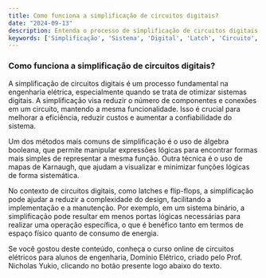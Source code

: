 ```yaml
---
title: Como funciona a simplificação de circuitos digitais?
date: "2024-09-13"
description: Entenda o processo de simplificação de circuitos digitais e sua importância no contexto da engenharia elétrica.
keywords: ['Simplificação', 'Sistema', 'Digital', 'Latch', 'Circuito', 'binário']
---
```


### Como funciona a simplificação de circuitos digitais?

A simplificação de circuitos digitais é um processo fundamental na engenharia elétrica, especialmente quando se trata de otimizar sistemas digitais. A simplificação visa reduzir o número de componentes e conexões em um circuito, mantendo a mesma funcionalidade. Isso é crucial para melhorar a eficiência, reduzir custos e aumentar a confiabilidade do sistema.

Um dos métodos mais comuns de simplificação é o uso de álgebra booleana, que permite manipular expressões lógicas para encontrar formas mais simples de representar a mesma função. Outra técnica é o uso de mapas de Karnaugh, que ajudam a visualizar e minimizar funções lógicas de forma sistemática.

No contexto de circuitos digitais, como latches e flip-flops, a simplificação pode ajudar a reduzir a complexidade do design, facilitando a implementação e a manutenção. Por exemplo, em um sistema binário, a simplificação pode resultar em menos portas lógicas necessárias para realizar uma operação específica, o que é benéfico tanto em termos de espaço físico quanto de consumo de energia.

Se você gostou deste conteúdo, conheça o curso online de circuitos elétricos para alunos de engenharia, Domínio Elétrico, criado pelo Prof. Nicholas Yukio, clicando no botão presente logo abaixo do texto.